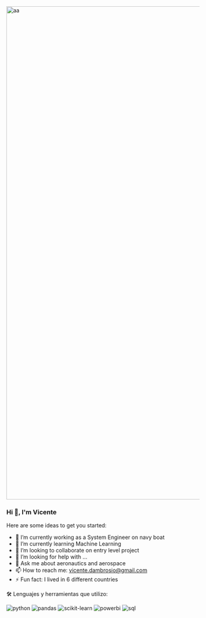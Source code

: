 <img width="1287" alt="aa" src="https://github.com/Vincent-Ambrose/Vincent-Ambrose/assets/118930159/8d5bf791-a6f1-43a6-9374-00ec0c9a8929">

### Hi 👋, I'm Vicente

Here are some ideas to get you started:

- 🔭 I’m currently working as a System Engineer on navy boat
- 🌱 I’m currently learning Machine Learning 
- 👯 I’m looking to collaborate on entry level project
- 🤔 I’m looking for help with ...
- 💬 Ask me about aeronautics and aerospace
- 📫 How to reach me: vicente.dambrosio@gmail.com
- ⚡ Fun fact: I lived in 6 different countries


🛠️ Lenguajes y herramientas que utilizo:
<div id="header" align="left">
    <img src="https://img.shields.io/badge/Python-3776AB?style=for-the-badge&logo=python&logoColor=white" alt="python"/>
  </a>
 <img src="https://img.shields.io/badge/Pandas-217346?style=for-the-badge&logo=pandas&logoColor=white" alt="pandas"/>
  </a>
  <img src="https://img.shields.io/badge/scikit--learn-%23F7931E.svg?style=for-the-badge&logo=scikit-learn&logoColor=white" alt="scikit-learn"/>
  </a>
 <img src="https://img.shields.io/badge/Power_BI-FFBE00?style=for-the-badge&logo=Power-BI&logoColor=white" alt="powerbi"/>
  </a>
 <img src="https://img.shields.io/badge/SQL-CC2927?style=for-the-badge&logo=microsoft%20sql%20server&logoColor=white" alt="sql"/>
  </a>
</div>
